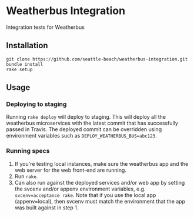 # Weatherbus Integration

Integration tests for Weatherbus

## Installation

```
git clone https://github.com/seattle-beach/weatherbus-integration.git
bundle install
rake setup
```

## Usage

### Deploying to staging

Running `rake deploy` will deploy to staging. This will deploy all the weatherbus microservices with the latest commit
that has successfully passed in Travis. The deployed commit can be overridden using environment variables such as
`DEPLOY_WEATHERBUS_BUS=abc123`.

### Running specs

1. If you're testing local instances, make sure the weatherbus app and the web server for the web front-end are running.
2. Run `rake`.
3. Can also run against the deployed services and/or web app by setting the svcenv and/or appenv environment variables,
   e.g. `svcenv=acceptance rake`. Note that if you use the local app (appenv=local), then svcenv must match the
   environment that the app was built against in step 1.
